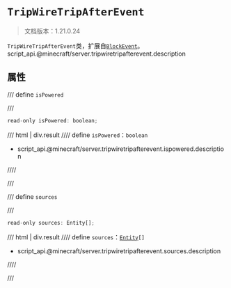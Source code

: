 # `TripWireTripAfterEvent`

> 文档版本：1.21.0.24

`TripWireTripAfterEvent`类，扩展自[`BlockEvent`](./blockevent.md)。script_api.@minecraft/server.tripwiretripafterevent.description

## 属性

/// define
`isPowered`


///

```js
read-only isPowered: boolean;
```

/// html | div.result
//// define
`isPowered`：`boolean`

- script_api.@minecraft/server.tripwiretripafterevent.ispowered.description


////

///


/// define
`sources`


///

```js
read-only sources: Entity[];
```

/// html | div.result
//// define
`sources`：<code><a href="../entity/">Entity</a>[]</code>

- script_api.@minecraft/server.tripwiretripafterevent.sources.description


////

///

